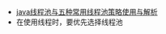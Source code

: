 - [java线程池与五种常用线程池策略使用与解析](https://blog.csdn.net/u011479540/article/details/51867886)
- 在使用线程时，要优先选择线程池
